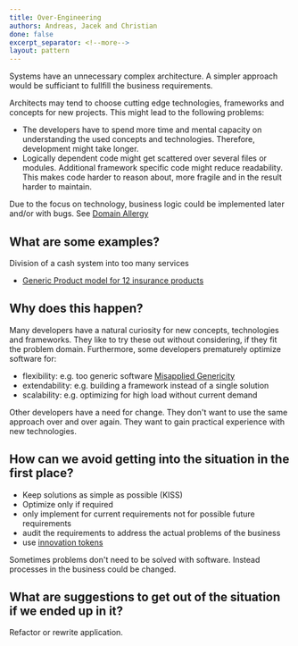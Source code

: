 ```yaml
---
title: Over-Engineering
authors: Andreas, Jacek and Christian
done: false
excerpt_separator: <!--more-->
layout: pattern
---
```

Systems have an unnecessary complex architecture. A simpler approach would be sufficiant to fullfill the business requirements.<!--more-->

Architects may tend to choose cutting edge technologies, frameworks and concepts for new projects. This might lead to the following problems:
* The developers have to spend more time and mental capacity on understanding the used concepts and technologies. Therefore, development might take longer.
* Logically dependent code might get scattered over several files or modules. Additional framework specific code might reduce readability. This makes code harder to reason about, more fragile and in the result harder to maintain.

Due to the focus on technology, business logic could be implemented later and/or with bugs. See [Domain Allergy](../patterns/domain_allergy.html)

## What are some examples?
Division of a cash system into too many services
- [Generic Product model for 12 insurance products](../case_studies/generic_product_model_for_12_insurance_products.html)

## Why does this happen?
Many developers have a natural curiosity for new concepts, technologies and frameworks. They like to try these out without considering, if they fit the problem domain. Furthermore, some developers prematurely optimize software for:
* flexibility: e.g. too generic software [Misapplied Genericity](../patterns/misapplied_genericity.html)
* extendability: e.g. building a framework instead of a single solution
* scalability: e.g. optimizing for high load without current demand

Other developers have a need for change. They don't want to use the same approach over and over again.
They want to gain practical experience with new technologies.

## How can we avoid getting into the situation in the first place?
* Keep solutions as simple as possible (KISS)
* Optimize only if required
* only implement for current requirements not for possible future requirements
* audit the requirements to address the actual problems of the business
* use [innovation tokens](https://www.innoq.com/de/articles/2017/06/innovation-tokens/)

Sometimes problems don't need to be solved with software. Instead processes in the business could be changed.

## What are suggestions to get out of the situation if we ended up in it?

Refactor or rewrite application.

